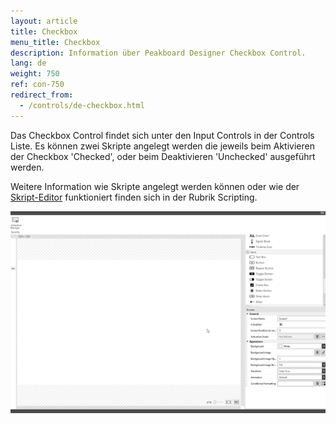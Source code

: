 ```yaml
---
layout: article
title: Checkbox
menu_title: Checkbox
description: Information über Peakboard Designer Checkbox Control.
lang: de
weight: 750
ref: con-750
redirect_from:
  - /controls/de-checkbox.html
---
```


Das Checkbox Control findet sich unter den Input Controls in der Controls Liste.
Es können zwei Skripte angelegt werden die jeweils beim Aktivieren der Checkbox 'Checked', oder beim Deaktivieren 'Unchecked' ausgeführt werden.

Weitere Information wie Skripte angelegt werden können oder wie der [Skript-Editor](/scripting/de-script-editor.html) funktioniert finden sich in der Rubrik Scripting.

![image_1](/assets/images/Controls/Check-Box/checkbox01.gif)